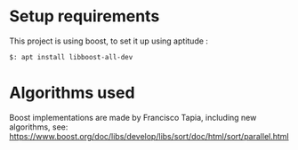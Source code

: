 # Setup requirements
This project is using boost, to set it up using aptitude :
```bash
$: apt install libboost-all-dev
```

# Algorithms used

Boost implementations are made by Francisco Tapia, including new algorithms, see: https://www.boost.org/doc/libs/develop/libs/sort/doc/html/sort/parallel.html